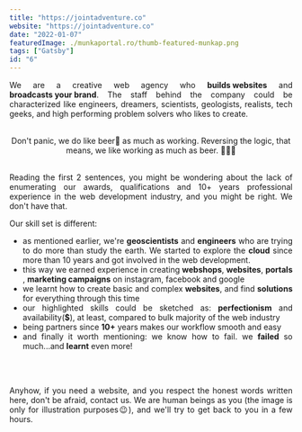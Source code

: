 ```yaml
---
title: "https://jointadventure.co"
website: "https://jointadventure.co"
date: "2022-01-07"
featuredImage: ./munkaportal.ro/thumb-featured-munkap.png
tags: ["Gatsby"]
id: "6"
---
```


<style>
c{
  color: var(--accent-color);
  display: inline-block;
  font-weight: 700;
}
center{
  text-align:center;
}

justify{
  text-align:justify;
}
    Img{
      border: solid 1px #fff;
    }
    Img:hover{
      border: solid 2px var(--accent-color);
    }

 </style>

<justify>

We are a creative web agency who <c>builds websites</c> and <c>broadcasts your brand</c>. The staff behind the company could be characterized like engineers, dreamers, scientists, geologists, realists, tech geeks, and high performing problem solvers who likes to create.  
</br>
<center>Don't panic, we do like beer🍻 as much as working. Reversing the logic, that means, we like working as much as beer. 🍺👨‍💻  </center>
</br>

Reading the first 2 sentences, you might be wondering about the lack of enumerating our awards, qualifications and 10+ years professional experience in the web development industry, and you might be right. We don't have that.

Our skill set is different:

- as mentioned earlier, we're <c>geoscientists</c> and <c>engineers</c> who are trying to do more than study the earth. We started to explore the <c>cloud</c> since more than 10 years and got involved in the web development.
- this way we earned experience in creating <c>webshops</c>, <c>websites</c>, <c> portals</c>, <c>marketing campaigns</c> on instagram, facebook and google
- we learnt how to create basic and complex <c>websites</c>, and find <c>solutions</c> for everything through this time
- our highlighted skills could be sketched as: <c>perfectionism</c> and availability(<c>$</c>), at least, compared to bulk majority of the web industry
- being partners since <c>10+</c> years makes our workflow smooth and easy
- and finally it worth mentioning: we know how to fail. we <c>failed</c> so much...and <c>learnt</c> even more!  
</br>
</br>

Anyhow, if you need a website, and you respect the honest words written here, don't be afraid, contact us. We are human beings as you (the image is only for illustration purposes😉), and we'll try to get back to you in a few hours.

</justify>
